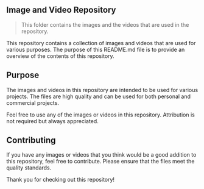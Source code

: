## Image and Video Repository

> This folder contains the images and the videos that are used in the repository.

This repository contains a collection of images and videos that are used for various purposes. The purpose of this README.md file is to provide an overview of the contents of this repository.

## Purpose
The images and videos in this repository are intended to be used for various projects. The files are high quality and can be used for both personal and commercial projects.


Feel free to use any of the images or videos in this repository. Attribution is not required but always appreciated.

## Contributing
If you have any images or videos that you think would be a good addition to this repository, feel free to contribute. Please ensure that the files meet the quality standards.

Thank you for checking out this repository!
